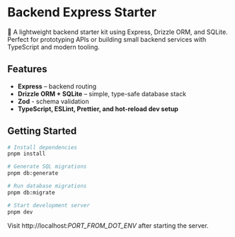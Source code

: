 # Backend Express Starter

🚀 A lightweight backend starter kit using Express, Drizzle ORM, and SQLite.
Perfect for prototyping APIs or building small backend services with TypeScript and modern tooling.

## Features

- **Express** – backend routing
- **Drizzle ORM + SQLite** – simple, type-safe database stack
- **Zod** - schema validation
- **TypeScript, ESLint, Prettier, and hot-reload dev setup**

## Getting Started

```sh
# Install dependencies
pnpm install

# Generate SQL migrations
pnpm db:generate

# Run database migrations
pnpm db:migrate

# Start development server
pnpm dev
```

Visit http://localhost:*PORT_FROM_DOT_ENV*
after starting the server.
